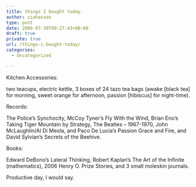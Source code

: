 ```yaml
---
title: things I bought today.
author: ziahassan
type: post
date: 2006-07-30T00:27:43+00:00
draft: true
private: true
url: /things-i-bought-today/
categories:
  - Uncategorized

---
```

Kitchen Accessories:

two teacups, electric kettle, 3 boxes of 24 tazo tea bags (awake [black tea] for morning, sweet orange for afternoon, passion [hibiscus] for night-time).

Records:

The Police&#8217;s Synchocity, McCoy Tyner&#8217;s Fly With the Wind, Brian Eno&#8217;s Taking Tiger Mountain by Strategy, The Beatles &#8211; 1967-1970, John McLaughlin/Al Di Meola, and Paco De Lucia&#8217;s Passion Grace and Fire, and David Sylvian&#8217;s Secrets of the Beehive.

Books:

Edward DeBono&#8217;s Lateral Thinking, Robert Kaplan&#8217;s The Art of the Infinite (mathematics), 2006 Henry O. Prize Stories, and 3 small moleskin journals.

Productive day, I would say.